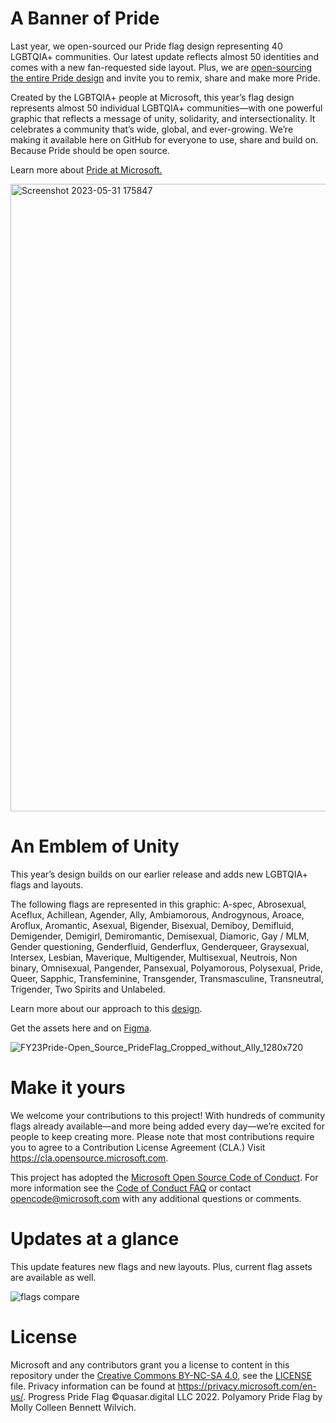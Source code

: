 # A Banner of Pride
Last year, we open-sourced our Pride flag design representing 40 LGBTQIA+ communities. Our latest update reflects almost 50 identities and comes with a new fan-requested side layout. Plus, we are [open-sourcing the entire Pride design](https://github.com/microsoft/Pride) and invite you to remix, share and make more Pride.

Created by the LGBTQIA+ people at Microsoft, this year’s flag design represents almost 50 individual LGBTQIA+ communities—with one powerful graphic that reflects a message of unity, solidarity, and intersectionality. It celebrates a community that’s wide, global, and ever-growing. We’re making it available here on GitHub for everyone to use, share and build on. Because Pride should be open source. 

Learn more about [Pride at Microsoft.](https://unlocked.microsoft.com/pride/) 


<img width="1004" alt="Screenshot 2023-05-31 175847" src="https://github.com/microsoft/Pride-flag/assets/113071293/5106a2ba-1444-48aa-8b44-1ec3f6aad4ed">



# An Emblem of Unity
This year’s design builds on our earlier release and adds new LGBTQIA+ flags and layouts.

The following flags are represented in this graphic: A-spec, Abrosexual, Aceflux, Achillean, Agender, Ally, Ambiamorous, Androgynous, Aroace, Aroflux, Aromantic, Asexual, Bigender, Bisexual, Demiboy, Demifluid, Demigender, Demigirl, Demiromantic, Demisexual, Diamoric, Gay / MLM, Gender questioning, Genderfluid, Genderflux, Genderqueer, Graysexual, Intersex, Lesbian, Maverique, Multigender, Multisexual, Neutrois, Non binary, Omnisexual, Pangender, Pansexual, Polyamorous, Polysexual, Pride, Queer, Sapphic, Transfeminine, Transgender, Transmasculine, Transneutral, Trigender, Two Spirits and Unlabeled.

Learn more about our approach to this [design](https://medium.com/microsoft-design/pride-should-be-open-source-e4eb50fae2f9).

Get the assets here and on [Figma](https://www.figma.com/community/file/1158808367098375909).

![FY23Pride-Open_Source_PrideFlag_Cropped_without_Ally_1280x720](https://github.com/microsoft/Pride-flag/assets/113071293/fced6e62-72cb-4d3c-b92f-dbcb76f95d31)

# Make it yours

We welcome your contributions to this project! With hundreds of community flags already available—and more being added every day—we’re excited for people to keep creating more. Please note that most contributions require you to agree to a Contribution License Agreement (CLA.) Visit https://cla.opensource.microsoft.com.

This project has adopted the [Microsoft Open Source Code of Conduct](https://opensource.microsoft.com/codeofconduct/). For more information see the [Code of Conduct FAQ](https://opensource.microsoft.com/codeofconduct/faq/) or contact [opencode@microsoft.com](mailto:opencode@microsoft.com) with any additional questions or comments.

# Updates at a glance

This update features new flags and new layouts. Plus, current flag assets are available as well.

![flags compare](https://github.com/microsoft/Pride-flag/assets/113071293/1c76fc5e-6a32-42f0-bedc-d2902866fafd)

# License

Microsoft and any contributors grant you a license to content in this repository under the [Creative Commons BY-NC-SA 4.0](https://creativecommons.org/licenses/by-nc-sa/4.0/legalcode), see the [LICENSE](LICENSE) file. Privacy information can be found at https://privacy.microsoft.com/en-us/. Progress Pride Flag ©quasar.digital LLC 2022. Polyamory Pride Flag by Molly Colleen Bennett Wilvich.

